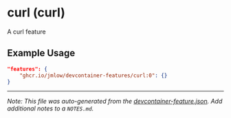 
# curl (curl)

A curl feature

## Example Usage

```json
"features": {
    "ghcr.io/jmlow/devcontainer-features/curl:0": {}
}
```





---

_Note: This file was auto-generated from the [devcontainer-feature.json](https://github.com/jmlow/devcontainer-features/blob/main/src/curl/devcontainer-feature.json).  Add additional notes to a `NOTES.md`._
